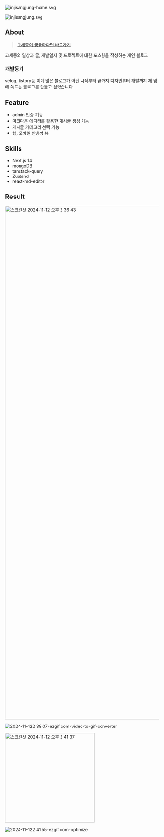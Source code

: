 
![injisangjung-home.svg](https://github.com/user-attachments/assets/83190bc4-f30b-4047-97d8-4ccb9e1f7877)

![injisangjung.svg](https://github.com/user-attachments/assets/288a203f-98c0-4a94-ba31-feb46f349000)

## About

> [고세종이 궁금하다면 바로가기](https://www.sebell.site/)

고세종의 일상과 글, 개발일지 및 프로젝트에 대한 포스팅을 작성하는 개인 블로그

### 개발동기

velog, tistory등 이미 많은 블로그가 아닌 시작부터 끝까지 디자인부터 개발까지 제 맘에 쏙드는 블로그를 만들고 싶었습니다.

## Feature

- admin 인증 기능
- 마크다운 에디터를 활용한 게시글 생성 기능
- 게시글 카테고리 선택 기능
- 웹, 모바일 반응형 뷰

## Skills

- Next.js 14
- mongoDB
- tanstack-query
- Zustand
- react-md-editor

## Result

<img width="1680" alt="스크린샷 2024-11-12 오후 2 36 43" src="https://github.com/user-attachments/assets/2b62e407-159c-4ecc-85bb-d5ac13d6701a">

![2024-11-122 38 07-ezgif com-video-to-gif-converter](https://github.com/user-attachments/assets/c37ce9f9-909c-440a-9b48-8605ffa35bd2)

<img width="293" alt="스크린샷 2024-11-12 오후 2 41 37" src="https://github.com/user-attachments/assets/c36ed451-11e0-404d-8186-dc507f458d93">

![2024-11-122 41 55-ezgif com-optimize](https://github.com/user-attachments/assets/a0829a24-0b68-4b49-82cc-8dd111e35ef2)
